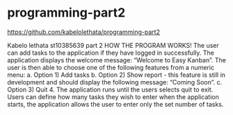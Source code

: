 # programming-part2

https://github.com/kabelolethata/programming-part2


Kabelo lethata 
st10385639
part 2 
HOW THE PROGRAM WORKS!
The user can add tasks to the application if they have logged in successfully.
 The application displays the welcome message: “Welcome to Easy Kanban”. 
The user is then able to choose one of the following features from a numeric menu: a. Option 1) Add tasks b. Option 2) Show report - this feature is still in development and should display the following message: “Coming Soon”. c. Option 3) Quit 4.
 The application runs until the users selects quit to exit. Users can define how many tasks they wish to enter when the application starts, the application allows the user to enter only the set number of tasks.
